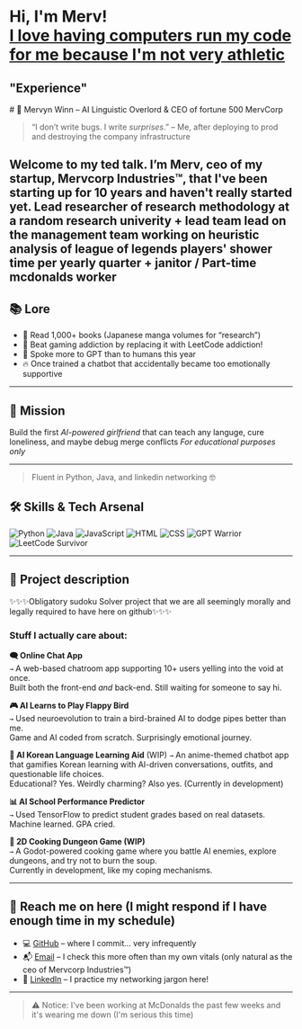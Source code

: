 <h1>Hi, I'm Merv! <br/><a href="https://github.com/Rav3nsteel35">I love having computers run my code for me because I'm not very athletic </a></h1>

<h2>"Experience"</h2>
# 🧠 Mervyn Winn – AI Linguistic Overlord & CEO of fortune 500 MervCorp 

> “I don’t write bugs. I write *surprises*.” – Me, after deploying to prod and destroying the company infrastructure 

Welcome to my ted talk. I’m Merv, ceo of my startup, Mervcorp Industries™, that I've been starting up for 10 years and haven't really started yet. Lead researcher of research methodology at a random research univerity + lead team lead on the management team working on heuristic analysis of league of legends players' shower time per yearly quarter + janitor / Part-time mcdonalds worker
---

## 📚 Lore

- 📖 Read 1,000+ books (Japanese manga volumes for “research”) 
- 👾 Beat gaming addiction by replacing it with LeetCode addiction!
- 💬 Spoke more to GPT than to humans this year
- 🔥 Once trained a chatbot that accidentally became too emotionally supportive

---

## 🧬 Mission

Build the first *AI-powered girlfriend* that can teach any languge, cure loneliness, and maybe debug merge conflicts
*For educational purposes only*

---

> Fluent in Python, Java, and linkedin networking 🤓

## 🛠️ Skills & Tech Arsenal

![Python](https://img.shields.io/badge/-Python-3776AB?style=flat&logo=python&logoColor=white)
![Java](https://img.shields.io/badge/-Java-007396?style=flat&logo=java&logoColor=white)
![JavaScript](https://img.shields.io/badge/-JavaScript-F7DF1E?style=flat&logo=javascript&logoColor=black)
![HTML](https://img.shields.io/badge/-HTML5-E34F26?style=flat&logo=html5&logoColor=white)
![CSS](https://img.shields.io/badge/-CSS3-1572B6?style=flat&logo=css3&logoColor=white)
![GPT Warrior](https://img.shields.io/badge/-GPT_Whisperer-critical?style=flat&logo=openai&logoColor=white)
![LeetCode Survivor](https://img.shields.io/badge/-LeetCode_Survivor-yellow)

---

## 🚧 Project description

✨✨✨Obligatory sudoku Solver project that we are all seemingly morally and legally required to have here on github✨✨✨

### Stuff I actually care about: 


**🗨️ Online Chat App**  
`→` A web-based chatroom app supporting 10+ users yelling into the void at once.  
Built both the front-end *and* back-end. Still waiting for someone to say hi.

**🎮 AI Learns to Play Flappy Bird**  
`→` Used neuroevolution to train a bird-brained AI to dodge pipes better than me.  
Game and AI coded from scratch. Surprisingly emotional journey.

**🧠 AI Korean Language Learning Aid** (WIP)
`→` An anime-themed chatbot app that gamifies Korean learning with AI-driven conversations, outfits, and questionable life choices.  
Educational? Yes. Weirdly charming? Also yes. (Currently in development) 

**📊 AI School Performance Predictor**  
`→` Used TensorFlow to predict student grades based on real datasets.  
Machine learned. GPA cried.

**🍳 2D Cooking Dungeon Game (WIP)**  
`→` A Godot-powered cooking game where you battle AI enemies, explore dungeons, and try not to burn the soup.  
Currently in development, like my coping mechanisms.

---

## 🧃 Reach me on here (I might respond if I have enough time in my schedule) 

- 💻 [GitHub](https://github.com/Rav3nsteel35) – where I commit… very infrequently 
- 📬 [Email](mailto:mwinn5@u.rochester.edu) – I check this more often than my own vitals (only natural as the ceo of Mervcorp Industries™)
- 👔 [LinkedIn](https://www.linkedin.com/in/mervyn-winn-961276180/) – I practice my networking jargon here!
---

> ⚠️ Notice: I've been working at McDonalds the past few weeks and it's wearing me down (I'm serious this time) 

